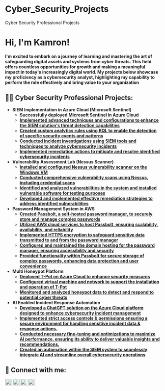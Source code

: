# Cyber_Security_Projects
Cyber Security Professional Projects
<h1>Hi, I'm Kamron!
<h4>I'm excited to embark on a journey of learning and mastering the art of safeguarding digital assets and systems from cyber threats. This field offers countless opportunities for growth and making a meaningful impact in today's increasingly digital world. My projects below showcase my proficiency as a cybersecurity analyst, highlighting my capability to perform the role effectively and bring value to your organization<h/4>

<h2>👨‍💻 Cyber Security Professional Projects:</h2>

- <b>SIEM Implementation in Azure Cloud (Microsoft Sentinel)</b>
  - [Successfully deployed Microsoft Sentinel in Azure Cloud](https://github.com/Kamgreen50/SEIM-implementation-in-azure-cloud)
  - [Implemented advanced techniques and configurations to enhance the SIEM solution's threat detection capabilities](https://github.com/Kamgreen50/Enhancing-SIEM-Threat-Detection)
  - [Created custom analytics rules using KQL to enable the detection of specific security events and patterns](https://github.com/Kamgreen50/Created-custom-KQL-detection-rules.)
  - [Conducted incident investigations using SIEM tools and techniques to analyze cybersecurity incidents](https://github.com/Kamgreen50/Monitoring_incidents_with_SEIM_Tool/tree/main)
  - [Implemented remediation actions to mitigate and resolve identified cybersecurity incidents](https://github.com/joshmadakor1/AD_PS)
- <b>Vulnerability Assessment Lab (Nessus Scanner)</b>
  - [Installed and configured Nessus vulnerability scanner on the Windows VM](https://github.com/joshmadakor1/AD_PS)
  - [Conducted comprehensive vulnerability scans using Nessus, including credential scans](https://github.com/joshmadakor1/AD_PS)
  - [Identified and analyzed vulnerabilities in the system and installed vulnerable software for testing purposes](https://github.com/joshmadakor1/AD_PS)
  - [Developed and implemented effective remediation strategies to address identified vulnerabilities](https://github.com/joshmadakor1/AD_PS)
- <b>Password Management System in AWS</b>
  - [Created Passbolt, a self-hosted password manager, to securely store and manage complex passwords](https://github.com/joshmadakor1/Sentinel-Lab)
  - [Utilized AWS cloud services to host Passbolt, ensuring scalability, availability, and reliability](https://github.com/joshmadakor1/Sentinel-Lab)
  - [Implemented HTTPS encryption to safeguard sensitive data transmitted to and from the password manager](https://github.com/joshmadakor1/Sentinel-Lab)
  - [Configured and maintained the domain hosting for the password manager, ensuring accessibility and security](https://github.com/joshmadakor1/Sentinel-Lab)
  - [Provided functionality within Passbolt for secure storage of complex passwords, enhancing data protection and user convenience](https://github.com/joshmadakor1/Sentinel-Lab)
- <b>Multi Honeypot Platform</b>
  - [Deployed T-Pot on Azure Cloud to enhance security measures](https://github.com/joshmadakor1/EncrypterPOC)
  - [Configured virtual machine and network to support the installation and operation of T-Pot](https://github.com/joshmadakor1/DecrypterPOC)
  - [Monitored and analyzed honeypot data to detect and respond to potential cyber threats](https://github.com/joshmadakor1/Key-Logger-With-Email)
- <b>AI Enabled Incident Response Automation</b>
  - [Developed a ChatGPT solution on the Azure Cloud platform designed to enhance cybersecurity incident management](https://github.com/joshmadakor1/Package-Delivery-Pathfinding-Algorithm)
  - [Implemented strict access controls & permissions ensuring a secure environment for handling sensitive incident data & response actions.](https://github.com/joshmadakor1/AD_PS)
  - [Conducted necessary fine-tuning and optimizations to maximize AI performance, ensuring its ability to deliver valuable insights and recommendations.](https://github.com/joshmadakor1/Package-Delivery-Pathfinding-Algorithm)
  - [Created an automation within the SIEM system to seamlessly integrate AI and streamline overall cybersecurity operations](https://github.com/joshmadakor1/Package-Delivery-Pathfinding-Algorithm)



<h2> 🤳 Connect with me:</h2>

[<img align="left" alt="JoshMadakor | YouTube" width="22px" src="https://cdn.jsdelivr.net/npm/simple-icons@v3/icons/youtube.svg" />][youtube]
[<img align="left" alt="JoshMadakor | Twitter" width="22px" src="https://cdn.jsdelivr.net/npm/simple-icons@v3/icons/twitter.svg" />][twitter]
[<img align="left" alt="JoshMadakor | LinkedIn" width="22px" src="https://cdn.jsdelivr.net/npm/simple-icons@v3/icons/linkedin.svg" />][linkedin]
[<img align="left" alt="JoshMadakor | Instagram" width="22px" src="https://cdn.jsdelivr.net/npm/simple-icons@v3/icons/instagram.svg" />][instagram]

[twitter]: https://twitter.com/joshmadakor
[youtube]: https://www.youtube.com/c/joshmadakor
[instagram]: https://www.instagram.com/joshmadakor/
[linkedin]: https://linkedin.com/in/joshmadakor

<!--
**joshmadakor1/joshmadakor1** is a ✨ _special_ ✨ repository because its `README.md` (this file) appears on your GitHub profile.

Here are some ideas to get you started:

- 🔭 I’m currently working on ...
- 🌱 I’m currently learning ...
- 👯 I’m looking to collaborate on ...
- 🤔 I’m looking for help with ...
- 💬 Ask me about ...
- 📫 How to reach me: ...
- 😄 Pronouns: ...
- ⚡ Fun fact: ...
-->
